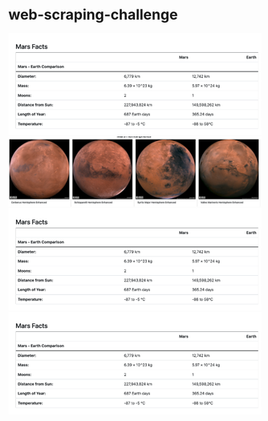 # web-scraping-challenge

![MarsFact](images/MarsFacts.png)
![Mars_hemisphere](images/Mars_hemisphere.png)
![MarsFact](images/MarsFacts.png)
![MarsFact](images/MarsFacts.png)

